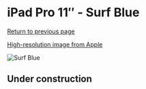 # iPad Pro 11″ - Surf Blue

[Return to previous page](/ipad_pro4)

[High-resolution image from Apple](https://store.storeimages.cdn-apple.com/8756/as-images.apple.com/is/MXT62?wid=4500&hei=4500&fmt=png)

<div style="width: 500px"><img src="/almost_uncompressed/MXT62.webp" alt="Surf Blue"></div>

## Under construction
